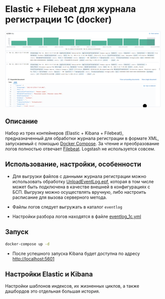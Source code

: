# Elastic + Filebeat для журнала регистрации 1С (docker)

![Консоль кода](https://github.com/salexdv/git_images/blob/master/elastic_eventlog.png?raw=true)

## Описание

Набор из трех контейнеров (Elastic + Kibana + Filebeat), предназначенный для обработки журнала регистрации в формате XML, запускаемый с помощью [Docker Compose](https://docs.docker.com/compose/). За чтение и преобразование логов полностью отвечает [Filebeat](https://www.elastic.co/beats/filebeat). Logstash не используется совсем.

## Использование, настройки, особенности

* Для выгрузки файлов с данными журнала регистрации можно использовать обработку [UnloadEventLog.epf](1c/UnloadEventLog.epf), которая в том числе может быть подключена в качестве внешней в конфигурациях с БСП. Выгрузку можно осуществлять вручную, либо настроить расписание для вызова серверного метода.

* Файлы логов следует выгружать в каталог `eventlog`

* Настройки разбора логов находятся в файле [eventlog_1c.yml](filebeat/eventlog_1c.yml)

## Запуск

```bash
docker-compose up -d
```

* После успешного запуска Kibana будет доступна по адресу [http://localhost:5601](http://localhost:5601)

## Настройки Elastic и Kibana

Настройки шаблонов индексов, их жизненных циклов, а также дашбордов это отдельная большая история.
